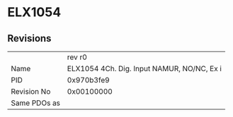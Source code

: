 # ELX1054

## Revisions
<table>
<tr>
<td></td>
<td>rev r0</td>
</tr>
<tr>
<td>Name</td>
<td>ELX1054 4Ch. Dig. Input NAMUR, NO/NC, Ex i</td>
</tr>
<tr>
<td>PID</td>
<td>0x970b3fe9</td>
</tr>
<tr>
<td>Revision No</td>
<td>0x00100000</td>
</tr>
<tr>
<td>Same PDOs as</td>
<td></td>
</tr>
</table>
